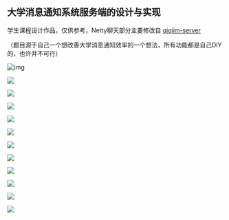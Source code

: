 ## 大学消息通知系统服务端的设计与实现

学生课程设计作品，仅供参考，Netty聊天部分主要修改自  [qiqiim-server](https://gitee.com/qiqiim/qiqiim-server)

（题目源于自己一个想改善大学消息通知效率的一个想法，所有功能都是自己DIY的，也许并不可行）

![img](http://image.laijianfeng.org/20181102_225245.png)



![](http://image.laijianfeng.org/20181102_225246.png)



![](http://image.laijianfeng.org/20181102_225247.png)



![](http://image.laijianfeng.org/20181102_225248.png)



![](http://image.laijianfeng.org/20181102_225249.png)



![](http://image.laijianfeng.org/20181102_225143.png)



![](http://image.laijianfeng.org/20181102_225152.png)



![](http://image.laijianfeng.org/20181102_225203.png)



![](http://image.laijianfeng.org/20181102_225212.png)



![](http://image.laijianfeng.org/20181102_225221.png)

![](http://image.laijianfeng.org/20181102_225232.png)



![](http://image.laijianfeng.org/20181102_225244.png)

